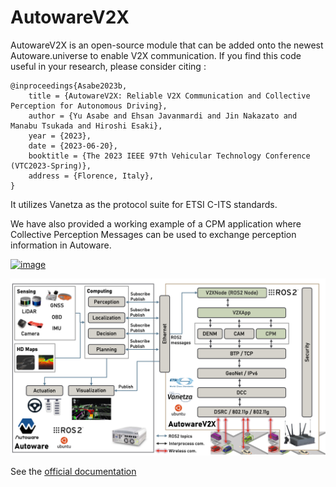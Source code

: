# AutowareV2X


AutowareV2X is an open-source module that can be added onto the newest Autoware.universe to enable V2X communication. If you find this code useful in your research, please consider citing :

    @inproceedings{Asabe2023b,
        title = {AutowareV2X: Reliable V2X Communication and Collective Perception for Autonomous Driving},
        author = {Yu Asabe and Ehsan Javanmardi and Jin Nakazato and Manabu Tsukada and Hiroshi Esaki},
        year = {2023},
        date = {2023-06-20},
        booktitle = {The 2023 IEEE 97th Vehicular Technology Conference (VTC2023-Spring)},
        address = {Florence, Italy},
    }

It utilizes Vanetza as the protocol suite for ETSI C-ITS standards.

We have also provided a working example of a CPM application where Collective Perception Messages can be used to exchange perception information in Autoware.

<a href="https://www.youtube.com/watch?v=57fx3-gUNxU"><img width="695" alt="image" src="https://github.com/tlab-wide/AutowareV2X/assets/3140505/4a1a6987-a5be-4ad5-86cf-efda8e8bc210"></a>

![AutowareV2X Architecture](./docs/figs/autowarev2x_architecture_v2.png)

See the [official documentation](https://tlab-wide.github.io/AutowareV2X/)
